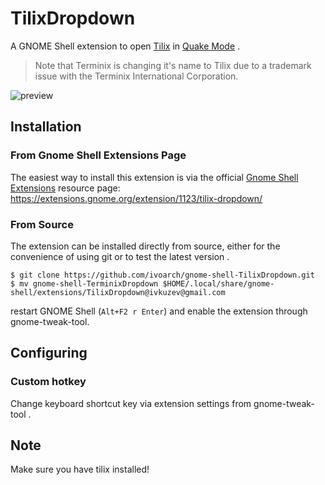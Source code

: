# TilixDropdown

A GNOME Shell extension to open [Tilix](https://github.com/gnunn1/tilix) in [Quake Mode](https://github.com/gnunn1/tilix/wiki/Quake-Mode) .

> Note that Terminix is changing it's name to Tilix due to a trademark issue with the Terminix International Corporation.

![preview](http://storage6.static.itmages.ru/i/16/1015/h_1476546656_3841355_d9df0ea092.png)

## Installation

###  From Gnome Shell Extensions Page

The easiest way to install this extension is via the official [Gnome Shell Extensions](https://extensions.gnome.org/) resource page: <https://extensions.gnome.org/extension/1123/tilix-dropdown/>

### From Source

The extension can be installed directly from source, either for the convenience of using git or to test the latest version .

```
$ git clone https://github.com/ivoarch/gnome-shell-TilixDropdown.git
$ mv gnome-shell-TerminixDropdown $HOME/.local/share/gnome-shell/extensions/TilixDropdown@ivkuzev@gmail.com
```

restart GNOME Shell (`Alt+F2 r Enter`) and enable the extension through gnome-tweak-tool.

## Configuring

### Custom hotkey

Change keyboard shortcut key via extension settings from gnome-tweak-tool .

## Note

Make sure you have tilix installed!
